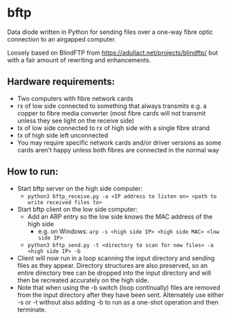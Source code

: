 # bftp
Data diode written in Python for sending files over a one-way fibre optic connection to an airgapped computer.

Loosely based on BlindFTP from https://adullact.net/projects/blindftp/ but with a fair amount of rewriting and enhancements.

##  Hardware requirements:

- Two computers with fibre network cards
- rx of low side connected to something that always transmits e.g. a copper to fibre media converter (most fibre cards will not transmit unless they see light on the receive side)
- tx of low side connected to rx of high side with a single fibre strand
- tx of high side left unconnected
- You may require specific network cards and/or driver versions as some cards aren't happy unless both fibres are connected in the normal way

## How to run:

- Start bftp server on the high side computer:
  - `python3 bftp_receive.py -a <IP address to listen on> <path to write received files to>`
- Start bftp client on the low side computer:
  - Add an ARP entry so the low side knows the MAC address of the high side
    - e.g. on Windows: `arp -s <high side IP> <high side MAC> <low side IP>`
  - `python3 bftp_send.py -t <directory to scan for new files> -a <high side IP> -b`
- Client will now run in a loop scanning the input directory and sending files as they appear. Directory structures are also preserved, so an entire directory tree can be dropped into the input directory and will then be recreated accurately on the high side.
- Note that when using the -b switch (loop continually) files are removed from the input directory after they have been sent. Alternately use either -s or -t without also adding -b to run as a one-shot operation and then terminate.

